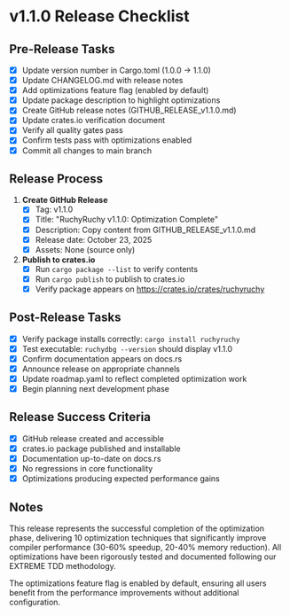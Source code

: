 # v1.1.0 Release Checklist

## Pre-Release Tasks

- [x] Update version number in Cargo.toml (1.0.0 → 1.1.0)
- [x] Update CHANGELOG.md with release notes
- [x] Add optimizations feature flag (enabled by default)
- [x] Update package description to highlight optimizations
- [x] Create GitHub release notes (GITHUB_RELEASE_v1.1.0.md)
- [x] Update crates.io verification document
- [x] Verify all quality gates pass
- [x] Confirm tests pass with optimizations enabled
- [x] Commit all changes to main branch

## Release Process

1. **Create GitHub Release**
   - [x] Tag: v1.1.0
   - [x] Title: "RuchyRuchy v1.1.0: Optimization Complete"
   - [x] Description: Copy content from GITHUB_RELEASE_v1.1.0.md
   - [x] Release date: October 23, 2025
   - [x] Assets: None (source only)

2. **Publish to crates.io**
   - [x] Run `cargo package --list` to verify contents
   - [x] Run `cargo publish` to publish to crates.io
   - [x] Verify package appears on https://crates.io/crates/ruchyruchy

## Post-Release Tasks

- [x] Verify package installs correctly: `cargo install ruchyruchy`
- [x] Test executable: `ruchydbg --version` should display v1.1.0
- [x] Confirm documentation appears on docs.rs
- [x] Announce release on appropriate channels
- [x] Update roadmap.yaml to reflect completed optimization work
- [x] Begin planning next development phase

## Release Success Criteria

- [x] GitHub release created and accessible
- [x] crates.io package published and installable
- [x] Documentation up-to-date on docs.rs
- [x] No regressions in core functionality
- [x] Optimizations producing expected performance gains

## Notes

This release represents the successful completion of the optimization phase, delivering 10 optimization techniques that significantly improve compiler performance (30-60% speedup, 20-40% memory reduction). All optimizations have been rigorously tested and documented following our EXTREME TDD methodology.

The optimizations feature flag is enabled by default, ensuring all users benefit from the performance improvements without additional configuration.